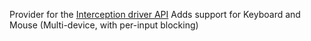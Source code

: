 ﻿Provider for the [Interception driver API](http://www.oblita.com/interception)
Adds support for Keyboard and Mouse (Multi-device, with per-input blocking)  